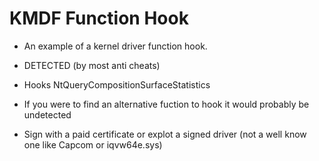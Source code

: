 # KMDF Function Hook
- An example of a kernel driver function hook.
- DETECTED (by most anti cheats)
- Hooks NtQueryCompositionSurfaceStatistics

- If you were to find an alternative fuction to hook it would probably be undetected
- Sign with a paid certificate or explot a signed driver (not a well know one like Capcom or iqvw64e.sys)
